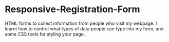 # Responsive-Registration-Form
HTML forms to collect information from people who visit my webpage.
I learnt how to control what types of data people can type into my form, and some CSS tools for styling your page.

